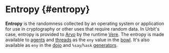 # Entropy {#entropy}

**Entropy** is the randomness collected by an operating system or application for use in cryptography or other uses that require random data. In Urbit's case, entropy is provided to [Arvo](arvo.md) by the runtime [Vere](vere.md). The entropy is made available to [agents](agent.md) and [threads](thread.md) as the `eny` value in the [bowl](bowl.md). It's also available as `eny` in the [dojo](dojo.md) and `%say`/`%ask` [generators](generator.md).

